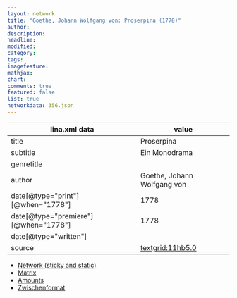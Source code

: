 ```yaml
---
layout: network
title: "Goethe, Johann Wolfgang von: Proserpina (1778)"
author:
description:
headline:
modified:
category:
tags:
imagefeature: 
mathjax: 
chart: 
comments: true
featured: false
list: true
networkdata: 356.json
---
```

lina.xml data  | value
------------- | -------------
title|Proserpina
subtitle|Ein Monodrama
genretitle|
author|Goethe, Johann Wolfgang von
date[@type="print"][@when="1778"]|1778
date[@type="premiere"][@when="1778"]|1778
date[@type="written"]|
source|[textgrid:11hb5.0](https://textgridlab.org/1.0/tgcrud-public/rest/textgrid:11hb5.0/data)



* [Network (sticky and static)](/network356)
* [Matrix](/matrix356)
* [Amounts](/amount356)
* [Zwischenformat](/lina356 )
